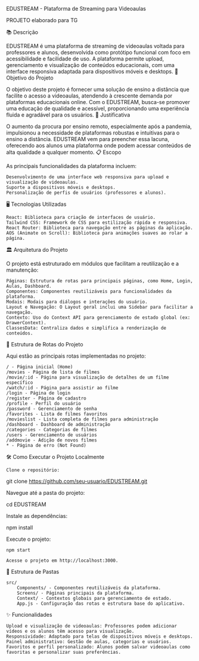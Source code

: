 EDUSTREAM - Plataforma de Streaming para Videoaulas

PROJETO elaborado para TG

📚 Descrição

EDUSTREAM é uma plataforma de streaming de videoaulas voltada para professores e alunos, desenvolvida como protótipo funcional com foco em acessibilidade e facilidade de uso. A plataforma permite upload, gerenciamento e visualização de conteúdos educacionais, com uma interface responsiva adaptada para dispositivos móveis e desktops.
🎯 Objetivo do Projeto

O objetivo deste projeto é fornecer uma solução de ensino a distância que facilite o acesso a videoaulas, atendendo à crescente demanda por plataformas educacionais online. Com o EDUSTREAM, busca-se promover uma educação de qualidade e acessível, proporcionando uma experiência fluida e agradável para os usuários.
📝 Justificativa

O aumento da procura por ensino remoto, especialmente após a pandemia, impulsionou a necessidade de plataformas robustas e intuitivas para o ensino a distância. EDUSTREAM vem para preencher essa lacuna, oferecendo aos alunos uma plataforma onde podem acessar conteúdos de alta qualidade a qualquer momento.
📋 Escopo

As principais funcionalidades da plataforma incluem:

    Desenvolvimento de uma interface web responsiva para upload e visualização de videoaulas.
    Suporte a dispositivos móveis e desktops.
    Personalização de perfis de usuários (professores e alunos).

🖥️ Tecnologias Utilizadas

    React: Biblioteca para criação de interfaces de usuário.
    Tailwind CSS: Framework de CSS para estilização rápida e responsiva.
    React Router: Biblioteca para navegação entre as páginas da aplicação.
    AOS (Animate on Scroll): Biblioteca para animações suaves ao rolar a página.

🏛️ Arquitetura do Projeto

O projeto está estruturado em módulos que facilitam a reutilização e a manutenção:

    Páginas: Estrutura de rotas para principais páginas, como Home, Login, Aulas, Dashboard.
    Componentes: Componentes reutilizáveis para funcionalidades da plataforma.
    Modais: Modais para diálogos e interações do usuário.
    Layout e Navegação: O Layout geral inclui uma Sidebar para facilitar a navegação.
    Contexto: Uso do Context API para gerenciamento de estado global (ex: DrawerContext).
    ClassesData: Centraliza dados e simplifica a renderização de conteúdos.

🚀 Estrutura de Rotas do Projeto

Aqui estão as principais rotas implementadas no projeto:

    / - Página inicial (Home)
    /movies - Página de lista de filmes
    /movie/:id - Página para visualização de detalhes de um filme específico
    /watch/:id - Página para assistir ao filme
    /login - Página de login
    /register - Página de cadastro
    /profile - Perfil do usuário
    /password - Gerenciamento de senha
    /favorites - Lista de filmes favoritos
    /movieslist - Lista completa de filmes para administração
    /dashboard - Dashboard de administração
    /categories - Categorias de filmes
    /users - Gerenciamento de usuários
    /addmovie - Adição de novos filmes
    * - Página de erro (Not Found)

🛠️ Como Executar o Projeto Localmente

    Clone o repositório:

git clone https://github.com/seu-usuario/EDUSTREAM.git

Navegue até a pasta do projeto:

cd EDUSTREAM

Instale as dependências:

npm install

Execute o projeto:

    npm start

    Acesse o projeto em http://localhost:3000.

📂 Estrutura de Pastas

    src/
        Components/ - Componentes reutilizáveis da plataforma.
        Screens/ - Páginas principais da plataforma.
        Context/ - Contextos globais para gerenciamento de estado.
        App.js - Configuração das rotas e estrutura base do aplicativo.

✨ Funcionalidades

    Upload e visualização de videoaulas: Professores podem adicionar vídeos e os alunos têm acesso para visualização.
    Responsividade: Adaptado para telas de dispositivos móveis e desktops.
    Painel administrativo: Gestão de aulas, categorias e usuários.
    Favoritos e perfil personalizado: Alunos podem salvar videoaulas como favoritas e personalizar suas preferências.
